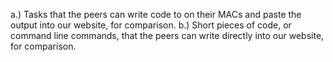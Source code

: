 a.) Tasks that the peers can write code to on their MACs and paste the output into our website, for comparison.
b.) Short pieces of code, or command line commands, that the peers can write directly into our website, for comparison.
